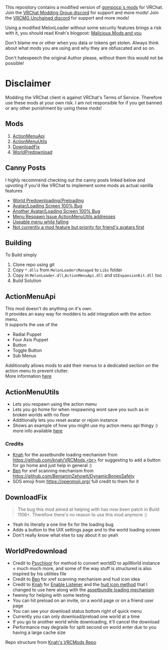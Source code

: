 This repository contains a modified version of [gompocp´s mods](https://github.com/gompocp/ActionMenuApi) for VRChat. 
Join the [VRChat Modding Group discord](https://discord.gg/rCqKSvR) for support and more mods!
Join the [VRCMG Unchained discord](https://discord.gg/boycottknah) for support and more mods!

Using a modified MelonLoader without some security features brings a risk with it, you should read Knah's blogpost: [Malicious Mods and you](https://github.com/knah/VRCMods/edit/master/Malicious-Mods.md)

Don't blame me or other when you data or tokens get stolen. Always think about what mods you are using and why they are obfuscated and so on. 

Don't hatespeech the original Author please, without them this would not be possible!

# Disclaimer

Modding the VRChat client is against VRChat's Terms of Service. Therefore use these mods at your own risk. I am not responsible for if you get banned or any other punishment by using these mods!<br>

## Mods
<ol>
  <li><a href="#actionmenuapi">ActionMenuApi</a></li>
  <li><a href="#actionmenuutils">ActionMenuUtils</a></li>
  <li><a href="#downloadfix">DownloadFix </a></li>
  <li><a href="#worldpredownload">WorldPredownload</a></li>
</ol>

## Canny Posts



I highly recommend checking out the canny posts linked below and upvoting if you'd like VRChat to implement some mods as actual vanilla features
* [World Predownloading/Preloading](https://feedback.vrchat.com/feature-requests/p/preload-worlds)
* [Avatar/Loading Screen 100% Bug](https://feedback.vrchat.com/bug-reports/p/vrchat-loading-screen-100-stuck-bug)
* [Another Avatar/Loading Screen 100% Bug](https://feedback.vrchat.com/bug-reports/p/still-consistently-stuck-in-loading-screen-at-100-if-avatars-dont-finish-downloa)
* [Menu Respawn Issue ActionMenuUtils addresses](https://feedback.vrchat.com/feature-requests/p/respawnhub-hotkey)
* [Useable menu while falling](https://feedback.vrchat.com/feature-requests/p/useable-menu-while-moving-or-falling)
* [Not currently a mod feature but priority for friend's avatars first](https://feedback.vrchat.com/feature-requests/p/friends-first-model-priority-loading)


## Building

To Build simply
1. Clone repo using git
2. Copy `*.dlls` from `MelonLoader\Managed` to `Libs` folder
3. Copy in `MelonLoader.dll`,`ActionMenuApi.dll` and `UIExpansionKit.dll` too
4. Build Solution

## ActionMenuApi

This mod doesn't do anything on it's own. <br>
It provides an easy way for modders to add integration with the action menu. <br>
It supports the use of the <br>
* Radial Puppet
* Four Axis Puppet
* Button
* Toggle Button
* Sub Menus

Additionally allows mods to add their menus to a dedicated section on the action menu to prevent clutter. <br>
More information [here](https://github.com/gompocp/ActionMenuApi)

## ActionMenuUtils 
- Lets you respawn using the action menu<br>
- Lets you go home for when respawning wont save you such as in broken worlds with no floor<br>
- Additionally lets you reset avatar or rejoin instance<br>
- Shows an example of how you might use my action menu api thingy :) more info available [here](https://github.com/gompocp/ActionMenuApi/) <br>


### Credits<br>
- [Knah](https://github.com/knah/) for the assetbundle loading mechanism from https://github.com/knah/VRCMods,<br>
  for suggesting to add a button for go home and just help in general :)
- [Ben](https://github.com/BenjaminZehowlt/) for xref scanning mechanism from https://github.com/BenjaminZehowlt/DynamicBonesSafety
- SOS emoji from https://openmoji.org/ full credit to them for it


## DownloadFix

> The bug this mod aimed at helping with has now been patch in Build 1106+. Therefore there's no reason to use this mod anymore :) 

- Yeah its literally a one line fix for the loading bug  <br>
- Adds a button to the UIX settings page and to the world loading screen <br>
- Don't really know what else to say about it so yeah <br>

## WorldPredownload<br>
- Credit to [Psychloor](https://github.com/Psychloor/AdvancedInvites/blob/master/AdvancedInvites/InviteHandler.cs) for method to convert worldID to apiWorld instance + much much more, and some of the way stuff is structured is also inspired by his utilities file
- Credit to [Ben](https://github.com/BenjaminZehowlt/DynamicBonesSafety) for xref scanning mechanism and hud icon idea
- Credit to [Knah](https://github.com/knah/) for [Enable Listener](https://github.com/knah/VRCMods/blob/master/UIExpansionKit/Components/EnableDisableListener.cs) and the [hud icon method](https://github.com/knah/VRCMods/blob/master/JoinNotifier/JoinNotifierMod.cs#L120) that I changed to use here along with the [assetbundle loading mechanism](https://github.com/knah/VRCMods/blob/master/JoinNotifier/JoinNotifierMod.cs#L61)
- fwenny for helping with some testing 
- You can hit preload on an invite, on a world page or on a friend user page
- You can see your download status bottom right of quick menu 
- Currently you can only download/preload one world at a time 
- If you go to another world while downloading, it'll cancel the download 
- Performance may degrade for split second on world enter due to you having a large cache size 


Repo structure from [Knah's VRCMods Repo](https://github.com/knah/VRCMods/)
